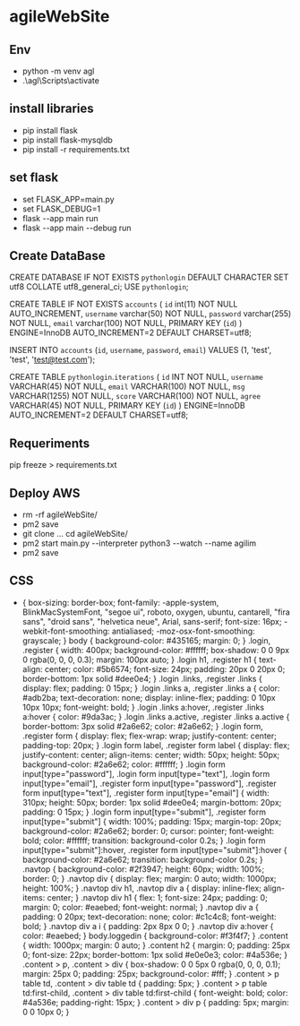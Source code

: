 # agileWebSite

## Env 
- python -m venv agl 
- .\agl\Scripts\activate

## install libraries
- pip install flask
- pip install flask-mysqldb
- pip install -r requirements.txt

## set flask
- set FLASK_APP=main.py
- set FLASK_DEBUG=1
- flask --app main run
- flask --app main --debug run 

## Create DataBase
CREATE DATABASE IF NOT EXISTS `pythonlogin` DEFAULT CHARACTER SET utf8 COLLATE utf8_general_ci;
USE `pythonlogin`;

CREATE TABLE IF NOT EXISTS `accounts` (
	`id` int(11) NOT NULL AUTO_INCREMENT,
  	`username` varchar(50) NOT NULL,
  	`password` varchar(255) NOT NULL,
  	`email` varchar(100) NOT NULL,
    PRIMARY KEY (`id`)
) ENGINE=InnoDB AUTO_INCREMENT=2 DEFAULT CHARSET=utf8;

INSERT INTO `accounts` (`id`, `username`, `password`, `email`) VALUES (1, 'test', 'test', 'test@test.com');

CREATE TABLE `pythonlogin`.`iterations` (
  `id` INT NOT NULL,
  `username` VARCHAR(45) NOT NULL,
  `email` VARCHAR(100) NOT NULL,
  `msg` VARCHAR(1255) NOT NULL,
  `score` VARCHAR(100) NOT NULL,
  `agree` VARCHAR(45) NOT NULL,
  PRIMARY KEY (`id`)
  ) ENGINE=InnoDB AUTO_INCREMENT=2 DEFAULT CHARSET=utf8;

## Requeriments
pip freeze > requirements.txt

## Deploy AWS
- rm -rf agileWebSite/
- pm2 save
- git clone ... cd agileWebSite/
- pm2 start main.py --interpreter python3 --watch --name agilim
- pm2 save


## CSS
* {
    box-sizing: border-box;
    font-family: -apple-system, BlinkMacSystemFont, "segoe ui", roboto, oxygen, ubuntu, cantarell, "fira sans", "droid sans", "helvetica neue", Arial, sans-serif;
    font-size: 16px;
    -webkit-font-smoothing: antialiased;
    -moz-osx-font-smoothing: grayscale;
}
body {
    background-color: #435165;
    margin: 0;
}
.login, .register {
    width: 400px;
    background-color: #ffffff;
    box-shadow: 0 0 9px 0 rgba(0, 0, 0, 0.3);
    margin: 100px auto;
}
.login h1, .register h1 {
    text-align: center;
    color: #5b6574;
    font-size: 24px;
    padding: 20px 0 20px 0;
    border-bottom: 1px solid #dee0e4;
}
.login .links, .register .links {
    display: flex;
    padding: 0 15px;
}
.login .links a, .register .links a {
    color: #adb2ba;
    text-decoration: none;
    display: inline-flex;
    padding: 0 10px 10px 10px;
    font-weight: bold;
}
.login .links a:hover, .register .links a:hover {
    color: #9da3ac;
}
.login .links a.active, .register .links a.active {
    border-bottom: 3px solid #2a6e62;
    color: #2a6e62;
}
.login form, .register form {
    display: flex;
    flex-wrap: wrap;
    justify-content: center;
    padding-top: 20px;
}
.login form label, .register form label {
    display: flex;
    justify-content: center;
    align-items: center;
    width: 50px;
    height: 50px;
    background-color: #2a6e62;
    color: #ffffff;
}
.login form input[type="password"], .login form input[type="text"], .login form input[type="email"], .register form input[type="password"], .register form input[type="text"], .register form input[type="email"] {
    width: 310px;
    height: 50px;
    border: 1px solid #dee0e4;
    margin-bottom: 20px;
    padding: 0 15px;
}
.login form input[type="submit"], .register form input[type="submit"] {
    width: 100%;
    padding: 15px;
    margin-top: 20px;
    background-color: #2a6e62;
    border: 0;
    cursor: pointer;
    font-weight: bold;
    color: #ffffff;
    transition: background-color 0.2s;
}
.login form input[type="submit"]:hover, .register form input[type="submit"]:hover {
    background-color: #2a6e62;
    transition: background-color 0.2s;
}
.navtop {
    background-color: #2f3947;
    height: 60px;
    width: 100%;
    border: 0;
}
.navtop div {
    display: flex;
    margin: 0 auto;
    width: 1000px;
    height: 100%;
}
.navtop div h1, .navtop div a {
    display: inline-flex;
    align-items: center;
}
.navtop div h1 {
    flex: 1;
    font-size: 24px;
    padding: 0;
   margin: 0;
    color: #eaebed;
    font-weight: normal;
}
.navtop div a {
    padding: 0 20px;
    text-decoration: none;
    color: #c1c4c8;
    font-weight: bold;
}
.navtop div a i {
    padding: 2px 8px 0 0;
}
.navtop div a:hover {
    color: #eaebed;
}
body.loggedin {
    background-color: #f3f4f7;
}
.content {
    width: 1000px;
    margin: 0 auto;
}
.content h2 {
    margin: 0;
    padding: 25px 0;
    font-size: 22px;
    border-bottom: 1px solid #e0e0e3;
    color: #4a536e;
}
.content > p, .content > div {
    box-shadow: 0 0 5px 0 rgba(0, 0, 0, 0.1);
    margin: 25px 0;
    padding: 25px;
  background-color: #fff;
}
.content > p table td, .content > div table td {
  padding: 5px;
}
.content > p table td:first-child, .content > div table td:first-child {
  font-weight: bold;
  color: #4a536e;
  padding-right: 15px;
}
.content > div p {
  padding: 5px;
  margin: 0 0 10px 0;
}